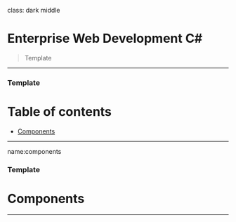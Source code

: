 class: dark middle

# Enterprise Web Development C&#35;
> Template

---
### Template
# Table of contents

- [Components](#components)

---
name:components
### Template
# Components

---
